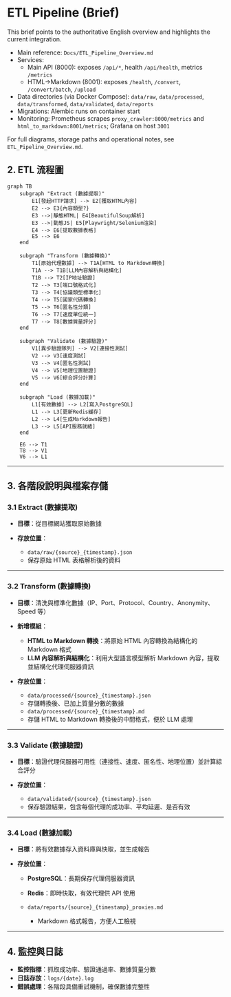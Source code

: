 # ETL Pipeline (Brief)

This brief points to the authoritative English overview and highlights the current integration.

- Main reference: `Docs/ETL_Pipeline_Overview.md`
- Services:
  - Main API (8000): exposes `/api/*`, health `/api/health`, metrics `/metrics`
  - HTML→Markdown (8001): exposes `/health`, `/convert`, `/convert/batch`, `/upload`
- Data directories (via Docker Compose): `data/raw`, `data/processed`, `data/transformed`, `data/validated`, `data/reports`
- Migrations: Alembic runs on container start
- Monitoring: Prometheus scrapes `proxy_crawler:8000/metrics` and `html_to_markdown:8001/metrics`; Grafana on host `3001`

For full diagrams, storage paths and operational notes, see `ETL_Pipeline_Overview.md`.

## **2\. ETL 流程圖**

```mermaid
graph TB
    subgraph "Extract (數據提取)"
        E1[發起HTTP請求] --> E2[獲取HTML內容]
        E2 --> E3{內容類型?}
        E3 -->|靜態HTML| E4[BeautifulSoup解析]
        E3 -->|動態JS| E5[Playwright/Selenium渲染]
        E4 --> E6[提取數據表格]
        E5 --> E6
    end

    subgraph "Transform (數據轉換)"
        T1[原始代理數據] --> T1A[HTML to Markdown轉換]
        T1A --> T1B[LLM內容解析與結構化]
        T1B --> T2[IP地址驗證]
        T2 --> T3[端口號格式化]
        T3 --> T4[協議類型標準化]
        T4 --> T5[國家代碼轉換]
        T5 --> T6[匿名性分類]
        T6 --> T7[速度單位統一]
        T7 --> T8[數據質量評分]
    end

    subgraph "Validate (數據驗證)"
        V1[異步驗證隊列] --> V2[連接性測試]
        V2 --> V3[速度測試]
        V3 --> V4[匿名性測試]
        V4 --> V5[地理位置驗證]
        V5 --> V6[綜合評分計算]
    end

    subgraph "Load (數據加載)"
        L1[有效數據] --> L2[寫入PostgreSQL]
        L1 --> L3[更新Redis緩存]
        L2 --> L4[生成Markdown報告]
        L3 --> L5[API服務就緒]
    end

    E6 --> T1
    T8 --> V1
    V6 --> L1
```

---

## **3\. 各階段說明與檔案存儲**

### **3.1 Extract (數據提取)**

- **目標**：從目標網站獲取原始數據
- **存放位置**：

  - `data/raw/{source}_{timestamp}.json`
  - 保存原始 HTML 表格解析後的資料

---

### **3.2 Transform (數據轉換)**

- **目標**：清洗與標準化數據（IP、Port、Protocol、Country、Anonymity、Speed 等）
- **新增模組**：
  - **HTML to Markdown 轉換**：將原始 HTML 內容轉換為結構化的 Markdown 格式
  - **LLM 內容解析與結構化**：利用大型語言模型解析 Markdown 內容，提取並結構化代理伺服器資訊
- **存放位置**：

  - `data/processed/{source}_{timestamp}.json`
  - 存儲轉換後、已加上質量分數的數據
  - `data/processed/{source}_{timestamp}.md`
  - 存儲 HTML to Markdown 轉換後的中間格式，便於 LLM 處理

---

### **3.3 Validate (數據驗證)**

- **目標**：驗證代理伺服器可用性（連接性、速度、匿名性、地理位置）並計算綜合評分
- **存放位置**：

  - `data/validated/{source}_{timestamp}.json`
  - 保存驗證結果，包含每個代理的成功率、平均延遲、是否有效

---

### **3.4 Load (數據加載)**

- **目標**：將有效數據存入資料庫與快取，並生成報告
- **存放位置**：

  - **PostgreSQL**：長期保存代理伺服器資訊
  - **Redis**：即時快取，有效代理供 API 使用
  - `data/reports/{source}_{timestamp}_proxies.md`

    - Markdown 格式報告，方便人工檢視

---

## **4\. 監控與日誌**

- **監控指標**：抓取成功率、驗證通過率、數據質量分數
- **日誌存放**：`logs/{date}.log`
- **錯誤處理**：各階段具備重試機制，確保數據完整性
